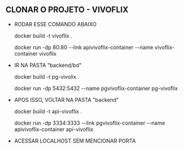 ## CLONAR O PROJETO - VIVOFLIX

- RODAR ESSE COMANDO ABAIXO
    <p>docker build -t vivoflix . </p>
    <p>docker run -dp 80:80 --link apivivoflix-container --name vivoflix-container vivoflix </p>

- IR NA PASTA "backend/bd"
    <p>docker build -t pg-vivolix . </p>
    <p>docker run -dp 5432:5432 --name pgvivoflix-container pg-vivoflix  </p>


- APOS ISSO, VOLTAR NA PASTA "backend"
   <p> docker build -t api-vivoflix .</p>
   <p> docker run -dp 3334:3333 --link pgvivoflix-container --name apivivoflix-container api-vivoflix </p>

- ACESSAR LOCALHOST SEM MENCIONAR PORTA


